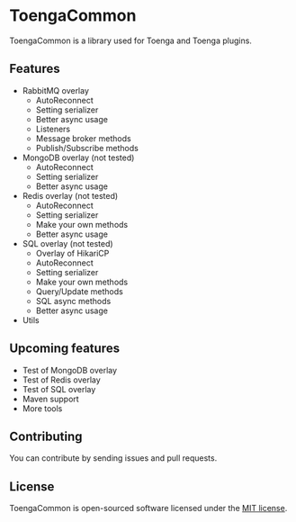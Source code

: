 # ToengaCommon

ToengaCommon is a library used for Toenga and Toenga plugins.

## Features

- RabbitMQ overlay
  - AutoReconnect
  - Setting serializer
  - Better async usage
  - Listeners
  - Message broker methods
  - Publish/Subscribe methods
- MongoDB overlay (not tested)
  - AutoReconnect
  - Setting serializer
  - Better async usage
- Redis overlay (not tested)
  - AutoReconnect
  - Setting serializer
  - Make your own methods
  - Better async usage
- SQL overlay (not tested)
  - Overlay of HikariCP
  - AutoReconnect
  - Setting serializer
  - Make your own methods
  - Query/Update methods
  - SQL async methods
  - Better async usage
- Utils

## Upcoming features

- Test of MongoDB overlay
- Test of Redis overlay
- Test of SQL overlay
- Maven support
- More tools

## Contributing

You can contribute by sending issues and pull requests.

## License

ToengaCommon is open-sourced software licensed under the [MIT license](http://opensource.org/licenses/MIT).


